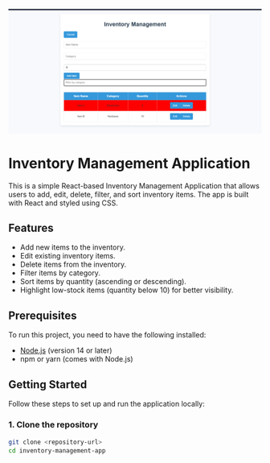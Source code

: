 <img src="Screenshot.png"></img>

# Inventory Management Application

This is a simple React-based Inventory Management Application that allows users to add, edit, delete, filter, and sort inventory items. The app is built with React and styled using CSS.

## Features

- Add new items to the inventory.
- Edit existing inventory items.
- Delete items from the inventory.
- Filter items by category.
- Sort items by quantity (ascending or descending).
- Highlight low-stock items (quantity below 10) for better visibility.
  
## Prerequisites

To run this project, you need to have the following installed:

- [Node.js](https://nodejs.org/) (version 14 or later)
- npm or yarn (comes with Node.js)

## Getting Started

Follow these steps to set up and run the application locally:

### 1. Clone the repository
```bash
git clone <repository-url>
cd inventory-management-app
